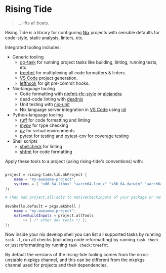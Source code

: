 # Rising Tide

> … lifts all boats.

Rising Tide is a library for configuring [Nix] projects with sensible defaults for code-style, static analysis, linters, etc.

Integrated tooling includes:

- Generic tooling
  - [go-task] for running project tasks like building, linting, running tests, etc.
  - [treefmt] for multiplexing all code formatters & linters.
  - [VS Code][vscode] project generation.
  - [lefthook] for git pre-commit hooks.
- Nix-language tooling
  - Code formatting with [nixfmt-rfc-style] or [alejandra]
  - dead-code linting with [deadnix]
  - Unit testing with [nix-unit]
  - Nix language server integration in [VS Code][vscode] using [nil]
- Python-language tooling
  - [ruff] for code formatting and linting
  - [mypy] for type checking
  - [uv] for virtual environments
  - [pytest] for testing and [pytest-cov] for coverage testing
- Shell scripts
  - [shellcheck] for linting
  - [shfmt] for code formatting

Apply these tools to a project (using rising-tide's conventions) with:

```nix

project = rising-tide.lib.mkProject {
    name = "my-awesome-project";
    systems = [ "x86_64-linux" "aarch64-linux" "x86_64-darwin" "aarch64-darwin" ];
};

# Then add project.allTools to nativeCheckInputs of your package or nativeBuildInputs of your devShell:

devShells.default = pkgs.mkShell {
    name = "my-awesome-project";
    nativeBuildInputs = project.allTools
        ++ [ /* other dev tools */ ];
};
```

Now inside your nix develop shell you can list all supported tasks by running `task -l`, run all checks (including code reformatting) by running `task check` or just reformatting by running `task check:treefmt`.

By default the versions of the rising-tide tooling comes from the nixos-unstable nixpkgs channel, and this can be different from the nixpkgs channel used for projects and their dependencies.

[alejandra]: https://github.com/kamadorueda/alejandra
[deadnix]: https://github.com/astro/deadnix
[go-task]: https://taskfile.dev/
[lefthook]: https://evilmartians.github.io/lefthook/
[mypy]: https://mypy.readthedocs.io/en/stable/index.html
[nil]: https://github.com/oxalica/nil
[nix]: https://nixos.org/
[nix-unit]: https://github.com/nix-community/nix-unit
[nixfmt-rfc-style]: https://github.com/NixOS/nixfmt
[pytest]: https://docs.pytest.org/en/stable/
[pytest-cov]: https://pytest-cov.readthedocs.io/en/stable/
[ruff]: https://docs.astral.sh/ruff/
[shellcheck]: https://www.shellcheck.net/
[shfmt]: https://github.com/mvdan/sh
[treefmt]: https://treefmt.com/
[uv]: https://github.com/astral-sh/uv
[vscode]: https://code.visualstudio.com/
